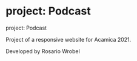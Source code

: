 # project: Podcast
project: Podcast

Project of a responsive website for Acamica 2021.

Developed by Rosario Wrobel
